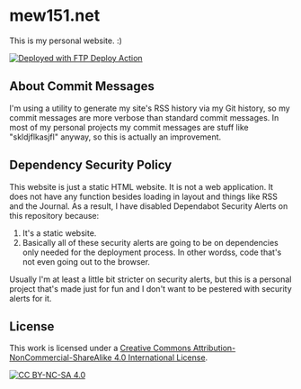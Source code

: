 # mew151.net

This is my personal website. :)

[<img alt="Deployed with FTP Deploy Action" src="https://img.shields.io/badge/Deployed With-FTP DEPLOY ACTION-%3CCOLOR%3E?style=for-the-badge&color=0077b6">](https://github.com/SamKirkland/FTP-Deploy-Action)

## About Commit Messages

I'm using a utility to generate my site's RSS history via my Git history, so my commit messages are more verbose than standard commit messages. In most of my personal projects my commit messages are stuff like "skldjflkasjfl" anyway, so this is actually an improvement.

## Dependency Security Policy

This website is just a static HTML website. It is not a web application. It does not have any function besides loading in layout and things like RSS and the Journal. As a result, I have disabled Dependabot Security Alerts on this repository because:

1. It's a static website.
2. Basically all of these security alerts are going to be on dependencies only needed for the deployment process. In other wordss, code that's not even going out to the browser.

Usually I'm at least a little bit stricter on security alerts, but this is a personal project that's made just for fun and I don't want to be pestered with security alerts for it.

## License

This work is licensed under a
[Creative Commons Attribution-NonCommercial-ShareAlike 4.0 International License][cc-by-nc-sa].

[![CC BY-NC-SA 4.0][cc-by-nc-sa-image]][cc-by-nc-sa]

[cc-by-nc-sa]: http://creativecommons.org/licenses/by-nc-sa/4.0/
[cc-by-nc-sa-image]: https://licensebuttons.net/l/by-nc-sa/4.0/88x31.png
[cc-by-nc-sa-shield]: https://img.shields.io/badge/License-CC%20BY--NC--SA%204.0-lightgrey.svg

